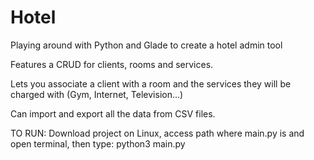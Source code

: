 # Hotel
Playing around with Python and Glade to create a hotel admin tool

Features a CRUD for clients, rooms and services.

Lets you associate a client with a room and the services they will be charged with (Gym, Internet, Television...)

Can import and export all the data from CSV files.

TO RUN:
Download project on Linux, access path where main.py is and open terminal, then type:
python3 main.py
